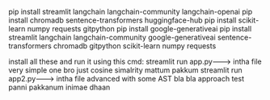 pip install streamlit langchain langchain-community langchain-openai
pip install chromadb sentence-transformers huggingface-hub
pip install scikit-learn numpy requests gitpython
pip install google-generativeai
pip install streamlit langchain langchain-community google-generativeai sentence-transformers chromadb gitpython scikit-learn numpy requests


install all these and run it using this cmd: 
streamlit run app.py---> intha file very simple one bro just cosine simalrity mattum pakkum
streamlit run app2.py---> intha file advanced with some AST bla bla approach test panni pakkanum inimae dhaan 
